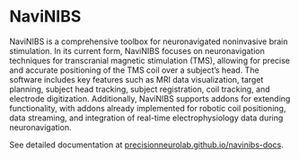 # NaviNIBS

NaviNIBS is a comprehensive toolbox for neuronavigated noninvasive brain stimulation. In its current form, NaviNIBS focuses on neuronavigation techniques for transcranial magnetic stimulation (TMS), allowing for precise and accurate positioning of the TMS coil over a subject’s head. The software includes key features such as MRI data visualization, target planning, subject head tracking, subject registration, coil tracking, and electrode digitization. Additionally, NaviNIBS supports addons for extending functionality, with addons already implemented for robotic coil positioning, data streaming, and integration of real-time electrophysiology data during neuronavigation.

See detailed documentation at [precisionneurolab.github.io/navinibs-docs](https://precisionneurolab.github.io/navinibs-docs).
